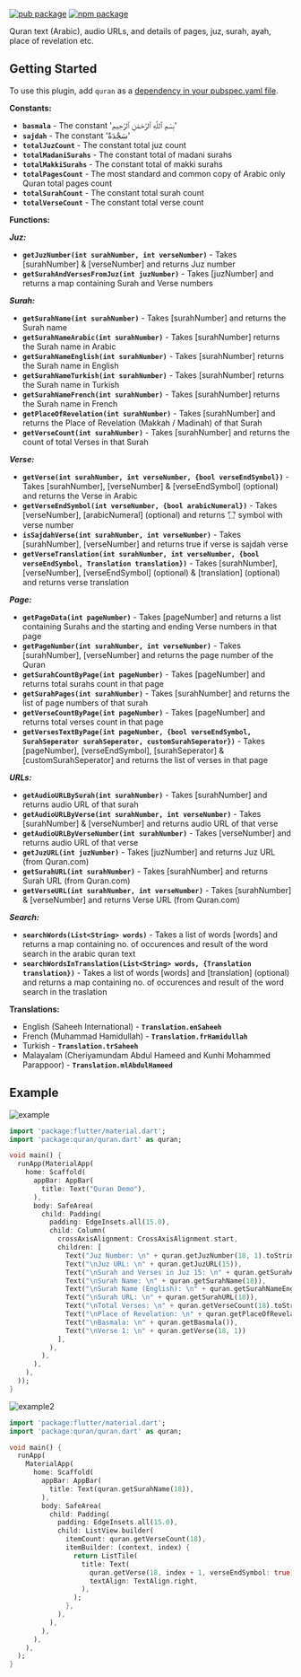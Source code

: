 [![pub package](https://img.shields.io/pub/v/quran.svg)](https://pub.dev/packages/quran)
[![npm package](https://img.shields.io/npm/v/quran-db.svg)](https://www.npmjs.com/package/quran-db)

Quran text (Arabic), audio URLs, and details of pages, juz, surah, ayah, place of revelation etc.

## Getting Started

To use this plugin, add `quran` as a [dependency in your pubspec.yaml file](https://flutter.io/platform-plugins/).

**Constants:**

- **`basmala`** - The constant 'بِسْمِ ٱللَّهِ ٱلرَّحْمَٰنِ ٱلرَّحِيمِ'
- **`sajdah`** - The constant 'سَجْدَةٌ'
- **`totalJuzCount`** - The constant total juz count
- **`totalMadaniSurahs`** - The constant total of madani surahs
- **`totalMakkiSurahs`** - The constant total of makki surahs
- **`totalPagesCount`** - The most standard and common copy of Arabic only Quran total pages count
- **`totalSurahCount`** - The constant total surah count
- **`totalVerseCount`** - The constant total verse count

**Functions:**

**_Juz:_**

- **`getJuzNumber(int surahNumber, int verseNumber)`** - Takes [surahNumber] & [verseNumber] and returns Juz number
- **`getSurahAndVersesFromJuz(int juzNumber)`** - Takes [juzNumber] and returns a map containing Surah and Verse numbers

**_Surah:_**

- **`getSurahName(int surahNumber)`** - Takes [surahNumber] and returns the Surah name
- **`getSurahNameArabic(int surahNumber)`** - Takes [surahNumber] returns the Surah name in Arabic
- **`getSurahNameEnglish(int surahNumber)`** - Takes [surahNumber] returns the Surah name in English
- **`getSurahNameTurkish(int surahNumber)`** - Takes [surahNumber] returns the Surah name in Turkish
- **`getSurahNameFrench(int surahNumber)`** - Takes [surahNumber] returns the Surah name in French
- **`getPlaceOfRevelation(int surahNumber)`** - Takes [surahNumber] and returns the Place of Revelation (Makkah / Madinah) of that Surah
- **`getVerseCount(int surahNumber)`** - Takes [surahNumber] and returns the count of total Verses in that Surah

**_Verse:_**

- **`getVerse(int surahNumber, int verseNumber, {bool verseEndSymbol})`** - Takes [surahNumber], [verseNumber] & [verseEndSymbol] (optional) and returns the Verse in Arabic
- **`getVerseEndSymbol(int verseNumber, {bool arabicNumeral})`** - Takes [verseNumber], [arabicNumeral] (optional) and returns '۝' symbol with verse number
- **`isSajdahVerse(int surahNumber, int verseNumber)`** - Takes [surahNumber], [verseNumber] and returns true if verse is sajdah verse
- **`getVerseTranslation(int surahNumber, int verseNumber, {bool verseEndSymbol, Translation translation})`** - Takes [surahNumber], [verseNumber], [verseEndSymbol] (optional) & [translation] (optional) and returns verse translation

**_Page:_**

- **`getPageData(int pageNumber)`** - Takes [pageNumber] and returns a list containing Surahs and the starting and ending Verse numbers in that page
- **`getPageNumber(int surahNumber, int verseNumber)`** - Takes [surahNumber], [verseNumber] and returns the page number of the Quran
- **`getSurahCountByPage(int pageNumber)`** - Takes [pageNumber] and returns total surahs count in that page
- **`getSurahPages(int surahNumber)`** - Takes [surahNumber] and returns the list of page numbers of that surah
- **`getVerseCountByPage(int pageNumber)`** - Takes [pageNumber] and returns total verses count in that page
- **`getVersesTextByPage(int pageNumber, {bool verseEndSymbol, SurahSeperator surahSeperator, customSurahSeperator})`** - Takes [pageNumber], [verseEndSymbol], [surahSeperator] & [customSurahSeperator] and returns the list of verses in that page

**_URLs:_**

- **`getAudioURLBySurah(int surahNumber)`** - Takes [surahNumber] and returns audio URL of that surah
- **`getAudioURLByVerse(int surahNumber, int verseNumber)`** - Takes [surahNumber] & [verseNumber] and returns audio URL of that verse
- **`getAudioURLByVerseNumber(int surahNumber)`** - Takes [verseNumber] and returns audio URL of that verse
- **`getJuzURL(int juzNumber)`** - Takes [juzNumber] and returns Juz URL (from Quran.com)
- **`getSurahURL(int surahNumber)`** - Takes [surahNumber] and returns Surah URL (from Quran.com)
- **`getVerseURL(int surahNumber, int verseNumber)`** - Takes [surahNumber] & [verseNumber] and returns Verse URL (from Quran.com)

**_Search:_**

- **`searchWords(List<String> words)`** - Takes a list of words [words] and returns a map containing no. of occurences and result of the word search in the arabic quran text
- **`searchWordsInTranslation(List<String> words, {Translation translation})`** - Takes a list of words [words] and [translation] (optional) and returns a map containing no. of occurences and result of the word search in the traslation

**Translations:**

- English (Saheeh International) - **`Translation.enSaheeh`**
- French (Muhammad Hamidullah) - **`Translation.frHamidullah`**
- Turkish - **`Translation.trSaheeh`**
- Malayalam (Cheriyamundam Abdul Hameed and Kunhi Mohammed Parappoor) - **`Translation.mlAbdulHameed`**

## Example

![example](https://raw.githubusercontent.com/aqeelshamz/quran/main/images/1.png)

```dart
import 'package:flutter/material.dart';
import 'package:quran/quran.dart' as quran;

void main() {
  runApp(MaterialApp(
    home: Scaffold(
      appBar: AppBar(
        title: Text("Quran Demo"),
      ),
      body: SafeArea(
        child: Padding(
          padding: EdgeInsets.all(15.0),
          child: Column(
            crossAxisAlignment: CrossAxisAlignment.start,
            children: [
              Text("Juz Number: \n" + quran.getJuzNumber(18, 1).toString()),
              Text("\nJuz URL: \n" + quran.getJuzURL(15)),
              Text("\nSurah and Verses in Juz 15: \n" + quran.getSurahAndVersesFromJuz(15).toString()),
              Text("\nSurah Name: \n" + quran.getSurahName(18)),
              Text("\nSurah Name (English): \n" + quran.getSurahNameEnglish(18)),
              Text("\nSurah URL: \n" + quran.getSurahURL(18)),
              Text("\nTotal Verses: \n" + quran.getVerseCount(18).toString()),
              Text("\nPlace of Revelation: \n" + quran.getPlaceOfRevelation(18)),
              Text("\nBasmala: \n" + quran.getBasmala()),
              Text("\nVerse 1: \n" + quran.getVerse(18, 1))
            ],
          ),
        ),
      ),
    ),
  ));
}
```

![example2](https://raw.githubusercontent.com/aqeelshamz/quran/main/images/2.png)

```dart
import 'package:flutter/material.dart';
import 'package:quran/quran.dart' as quran;

void main() {
  runApp(
    MaterialApp(
      home: Scaffold(
        appBar: AppBar(
          title: Text(quran.getSurahName(18)),
        ),
        body: SafeArea(
          child: Padding(
            padding: EdgeInsets.all(15.0),
            child: ListView.builder(
              itemCount: quran.getVerseCount(18),
              itemBuilder: (context, index) {
                return ListTile(
                  title: Text(
                    quran.getVerse(18, index + 1, verseEndSymbol: true),
                    textAlign: TextAlign.right,
                  ),
                );
              },
            ),
          ),
        ),
      ),
    ),
  );
}
```
